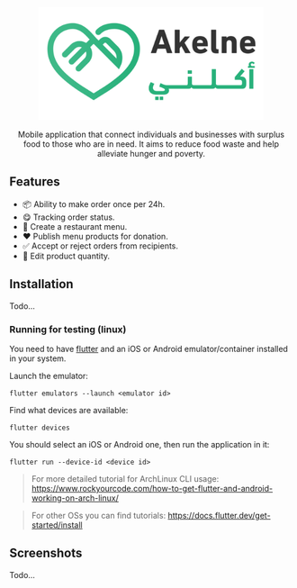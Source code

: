 <div align = center>

<img src="./assets/images/logo.png" height="200">

Mobile application that connect individuals and businesses with surplus food to those who are in need. It aims to reduce food waste and help alleviate hunger and poverty.

</div>

## Features

- 📦 Ability to make order once per 24h.
- 😋 Tracking order status.
- 🍱 Create a restaurant menu.
- ❤️ Publish menu products for donation.
- ✅ Accept or reject orders from recipients.
- 🔢 Edit product quantity.

## Installation

Todo...

### Running for testing (linux)

You need to have [flutter](https://flutter.dev/) and an iOS or Android emulator/container installed in your system.

Launch the emulator:

```
flutter emulators --launch <emulator id>
```

Find what devices are available:

```
flutter devices
```

You should select an iOS or Android one, then run the application in it:

```
flutter run --device-id <device id>
```

> For more detailed tutorial for ArchLinux CLI usage: https://www.rockyourcode.com/how-to-get-flutter-and-android-working-on-arch-linux/

> For other OSs you can find tutorials: https://docs.flutter.dev/get-started/install

## Screenshots

Todo...
